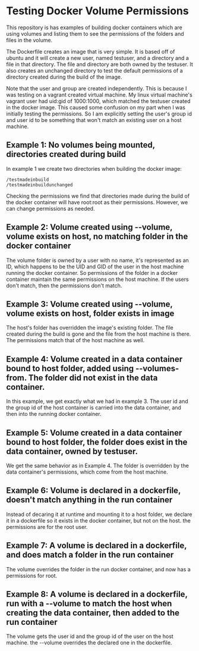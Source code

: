 # Testing Docker Volume Permissions

This repository is has examples of building docker containers which are using volumes and listing them to see the permissions of the folders and files in the volume.

The Dockerfile creates an image that is very simple. It is based off of ubuntu and it will create a new user, named testuser, and a directory and a file in that directory. The file and directory are both owned by the testuser. It also creates an unchanged directory to test the default permissions of a directory created during the build of the image. 

Note that the user and group are created independently. This is because I was testing on a vagrant created virtual machine. My linux virtual machine's vagrant user had uid:gid of 1000:1000, which matched the testuser created in the docker image. This caused some confusion on my part when I was initially testing the permissions. So I am explicitly setting the user's group id and user id to be something that won't match an existing user on a host machine. 

## Example 1: No volumes being mounted, directories created during build

In example 1 we create two directories when building the docker image: 

```
/testmadeinbuild
/testmadeinbuildunchanged
```

Checking the permissions we find that directories made during the build of the docker container will have root:root as their permissions.  However, we can change permissions as needed.


## Example 2: Volume created using --volume, volume exists on host, no matching folder in the docker container

The volume folder is owned by a user with no name, it's represented as an ID, which happens to be the UID and GID of the user in the host machine running the docker container. So permissions of the folder in a docker container maintain the same permissions on the host machine. If the users don't match, then the permissions don't match.


## Example 3: Volume created using --volume, volume exists on host, folder exists in image

The host's folder has overridden the image's existing folder. The file created during the build is gone and the file from the host machine is there. The permissions match that of the host machine as well. 

## Example 4: Volume created in a data container bound to host folder, added using --volumes-from. The folder did not exist in the data container.

In this example, we get exactly what we had in example 3. The user id and the group id of the host container is carried into the data container, and then into the running docker container. 

## Example 5: Volume created in a data container bound to host folder, the folder does exist in the data container, owned by testuser.

We get the same behavior as in Example 4. The folder is overridden by the data container's permissions, which come from the host machine.


## Example 6: Volume is declared in a dockerfile, doesn't match anything in the run container

Instead of decaring it at runtime and mounting it to a host folder, we declare it in a dockerfile so it exists in the docker container, but not on the host. 
the permissions are for the root user. 

## Example 7: A volume is declared in a dockerfile, and does match a folder in the run container

The volume overrides the folder in the run docker container, and now has a permissions for root. 

## Example 8: A volume is declared in a dockerfile, run with a --volume to match the host when creating the data container, then added to the run container

The volume gets the user id and the group id of the user on the host machine. the --volume overrides the declared one in the dockerfile. 
